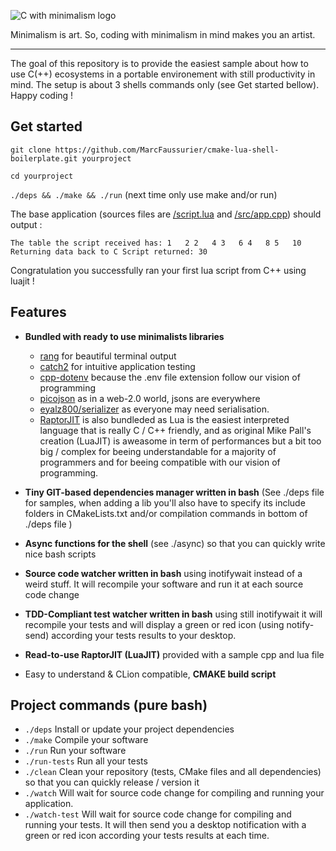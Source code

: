 ![C with minimalism logo](https://github.com/MarcFaussurier/CWithMinimalism/raw/master/images/CWM.png)

Minimalism is art. So, coding with minimalism in mind makes you an artist.
______________________________

The goal of this repository is to provide the easiest sample about how to use C(++) ecosystems in a portable environement with  still productivity in mind. The setup is about 3 shells commands only (see Get started bellow). Happy coding !

## Get started
`git clone https://github.com/MarcFaussurier/cmake-lua-shell-boilerplate.git yourproject`

`cd yourproject`

`./deps && ./make && ./run` (next time only use make and/or run)

The base application (sources files are [/script.lua](https://github.com/MarcFaussurier/cmake-lua-shell-boilerplate/blob/master/script.lua)
 and [/src/app.cpp](https://github.com/MarcFaussurier/cmake-lua-shell-boilerplate/blob/master/src/app.cpp)) should output :

`The table the script received has:
1	2
2	4
3	6
4	8
5	10
Returning data back to C
Script returned: 30`

Congratulation you successfully ran your first lua script from C++ using luajit  ! 

## Features 

-  **Bundled with ready to use minimalists libraries**
   * [rang](https://github.com/agauniyal/rang) for beautiful terminal output
   * [catch2](https://github.com/catchorg/Catch2.git) for intuitive application testing
   * [cpp-dotenv](https://github.com/adeharo9/cpp-dotenv) because the .env file extension follow our vision of programming
   * [picojson](https://github.com/kazuho/picojson.git) as in a web-2.0 world, jsons are everywhere 
   * [eyalz800/serializer](https://github.com/eyalz800/serializer) as everyone may need serialisation.
   * [RaptorJIT](https://github.com/raptorjit/raptorjit.git) is also bundleded as Lua is the easiest interpreted language that is really C / C++ friendly, and as original Mike Pall's creation (LuaJIT) is aweasome in term of performances but a bit too big / complex for beeing understandable for a majority of programmers and for beeing compatible with our vision of programming. 

- **Tiny GIT-based dependencies manager written in bash** (See ./deps file for samples, when adding a lib you'll also have to
specify its include folders in CMakeLists.txt and/or compilation commands in bottom of ./deps file )

- **Async functions for the shell** (see ./async) so that you can quickly write nice bash scripts

- **Source code watcher written in bash** using inotifywait instead of a weird stuff. It will recompile your software and run it at each source code change 

- **TDD-Compliant test watcher written in bash** using still inotifywait it will recompile your tests and will display a green or red icon (using notify-send) according your tests results to your desktop.

- **Read-to-use RaptorJIT (LuaJIT)** provided with a sample cpp and lua file 

- Easy to understand & CLion compatible, **CMAKE build script** 

## Project commands (pure bash)

- `./deps` Install or update your project dependencies 
- `./make` Compile your software
- `./run` Run your software
- `./run-tests` Run all your tests
- `./clean` Clean your repository (tests, CMake files and all dependencies) so that you can quickly release / version it
- `./watch` Will wait for source code change for compiling and running your application.
- `./watch-test` Will wait for source code change for compiling and running your tests. It will then send you a desktop notification with a green or red icon according your tests results at each time.




 
  




